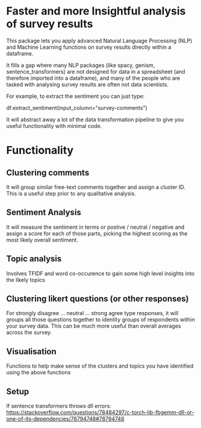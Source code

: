 # Faster and more Insightful analysis of survey results

This package lets you apply advanced Natural Language Processing (NLP) and Machine Learning functions on survey results directly within a dataframe.

It fills a gap where many NLP packages (like spacy, genism, sentence_transformers) are not designed for data in a spreadsheet (and therefore imported into a dataframe), and  many of the people who are tasked with analysing survey results are often not data scientists.

For example, to extract the sentiment you can just type:

df.extract_sentiment(input_column="survey-comments")

It will abstract away a lot of the data transformation pipeline to give you useful functionality with minimal code.

# Functionality

## Clustering comments
It will group similar free-text comments together and assign a cluster ID. This is a useful step prior to any qualitative analysis.

## Sentiment Analysis
It will measure the sentiment in terms or postive / neutral / negative and assign a score for each of those parts, picking the highest scoring as the most likely overall sentiment.

## Topic analysis
Involves TFIDF and word co-occurence to gain some high level insights into the likely topics

## Clustering likert questions (or other responses)
For strongly disagree ... neutral ... strong agree type responses, it will groups all those questions together to identity groups of respondents within your survey data. This can be much more useful than overall averages across the survey.

## Visualisation
Functions to help make sense of the clusters and topics you have identified using the above functions

## Setup
If sentence transformers throws dll errors: https://stackoverflow.com/questions/78484297/c-torch-lib-fbgemm-dll-or-one-of-its-dependencies/78794748#78794748


